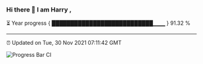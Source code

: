 ### Hi there 👋 I am Harry , 

⏳ Year progress { ███████████████████████████▁▁▁ } 91.32 %

---

⏰ Updated on Tue, 30 Nov 2021 07:11:42 GMT

![Progress Bar CI](https://github.com/duykhang68/duykhang68/workflows/Progress%20Bar%20CI/badge.svg)
